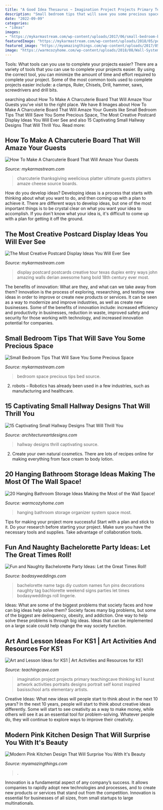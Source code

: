 ```yaml
---
title: "A Good Idea Thesaurus ~ Imagination Project Projects Primary Teachingcave Thinking Ks1 Kunst Artwork Activities Portraits Designs Portrait Self Konst Inspired Basisschool Arts Elementary Artists"
description: "Small bedroom tips that will save you some precious space"
date: "2022-09-09"
categories:
- "ideas"
images:
- "https://mykarmastream.com/wp-content/uploads/2017/06/small-bedroom-bed-9.jpg"
featuredImage: "https://mykarmastream.com/wp-content/uploads/2018/05/postcard-display-3-.jpg"
featured_image: "https://myamazingthings.com/wp-content/uploads/2017/05/b869d3e16cd40467f23a3732b623c322.jpg"
image: "https://warmcozyhome.com/wp-content/uploads/2018/08/Wall-System-Hanging-Organizer-.jpg"
---
```



Tools: What tools can you use to complete your projects easier?
There are a variety of tools that you can use to complete your projects easier. By using the correct tool, you can minimize the amount of time and effort required to complete your project. Some of the most common tools used to complete projects easier include: a clamps, Ruler, Chisels, Drill, hammer, saws, screwdrivers and drill bits.

	

		
searching about How To Make A Charcuterie Board That Will Amaze Your Guests you've visit to the right place. We have 8 Images about How To Make A Charcuterie Board That Will Amaze Your Guests like Small Bedroom Tips That Will Save You Some Precious Space, The Most Creative Postcard Display Ideas You Will Ever See and also 15 Captivating Small Hallway Designs That Will Thrill You. Read more:
		
    
## How To Make A Charcuterie Board That Will Amaze Your Guests

<img loading=lazy src="https://mykarmastream.com/wp-content/uploads/2019/02/How-To-Make-a-Charcuterie-Board-2.jpg" onerror="this.onerror=null;this.src='https://tse2.mm.bing.net/th?id=OIP.88Ro7m3YN6FkMGc2ymXa0wHaLH&amp;pid=15.1';" alt="How To Make A Charcuterie Board That Will Amaze Your Guests">

_Source: mykarmastream.com_

>charcuterie thanksgiving weelicious platter ultimate guests platters amaze cheese source boards. 

	

How do you develop ideas?
Developing ideas is a process that starts with thinking about what you want to do, and then coming up with a plan to achieve it. There are different ways to develop ideas, but one of the most important things is to be crystal clear on what you want your idea to accomplish. If you don't know what your idea is, it's difficult to come up with a plan for getting it off the ground.

    
## The Most Creative Postcard Display Ideas You Will Ever See

<img loading=lazy src="https://mykarmastream.com/wp-content/uploads/2018/05/postcard-display-3-.jpg" onerror="this.onerror=null;this.src='https://tse3.mm.bing.net/th?id=OIP.wOfAR3rBjPaLgf6lyPsHDgHaJQ&amp;pid=15.1';" alt="The Most Creative Postcard Display Ideas You Will Ever See">

_Source: mykarmastream.com_

>display postcard postcards creative tour texas duplex entry ways john amazing walls derian awesome hang bold 18th century ever most. 

	

The benefits of innovation: What are they, and what can we take away from them?
Innovation is the process of exploring, researching, and testing new ideas in order to improve or create new products or services. It can be seen as a way to modernize and improve industries, as well as create new businesses. Some of the benefits of innovation include: increased efficiency and productivity in businesses, reduction in waste, improved safety and security for those working with technology, and increased innovation potential for companies.

    
## Small Bedroom Tips That Will Save You Some Precious Space

<img loading=lazy src="https://mykarmastream.com/wp-content/uploads/2017/06/small-bedroom-bed-9.jpg" onerror="this.onerror=null;this.src='https://tse2.mm.bing.net/th?id=OIP.YJ4uaHlxmlpbviDCbOlTwwHaLH&amp;pid=15.1';" alt="Small Bedroom Tips That Will Save You Some Precious Space">

_Source: mykarmastream.com_

>bedroom space precious tips bed source. 

	

2. robots – Robotics has already been used in a few industries, such as manufacturing and healthcare.

    
## 15 Captivating Small Hallway Designs That Will Thrill You

<img loading=lazy src="https://www.architectureartdesigns.com/wp-content/uploads/2017/08/14-21.jpg" onerror="this.onerror=null;this.src='https://tse4.mm.bing.net/th?id=OIP.VdYvZzueaS2PRRoNI5C0iwHaLH&amp;pid=15.1';" alt="15 Captivating Small Hallway Designs That Will Thrill You">

_Source: architectureartdesigns.com_

>hallway designs thrill captivating source. 

	

2. Create your own natural cosmetics. There are lots of recipes online for making everything from face cream to body lotion.

    
## 20 Hanging Bathroom Storage Ideas Making The Most Of The Wall Space!

<img loading=lazy src="https://warmcozyhome.com/wp-content/uploads/2018/08/Wall-System-Hanging-Organizer-.jpg" onerror="this.onerror=null;this.src='https://tse3.mm.bing.net/th?id=OIP.kgA7LLPQXosGUWUxNk_ISQHaNK&amp;pid=15.1';" alt="20 Hanging Bathroom Storage Ideas Making the Most of the Wall Space!">

_Source: warmcozyhome.com_

>hanging bathroom storage organizer system space most. 

	

Tips for making your project more successful
Start with a plan and stick to it.
Do your research before starting your project.
Make sure you have the necessary tools and supplies.
Take advantage of collaboration tools.

    
## Fun And Naughty Bachelorette Party Ideas: Let The Great Times Roll!

<img loading=lazy src="https://bodasyweddings.com/wp-content/uploads/2016/11/bachelorette-party-name-tags.jpg" onerror="this.onerror=null;this.src='https://tse3.mm.bing.net/th?id=OIP.fbTxFkGFUJt6sJ4rAJBv6QHaJ4&amp;pid=15.1';" alt="Fun and Naughty Bachelorette Party Ideas: Let the Great Times Roll!">

_Source: bodasyweddings.com_

>bachelorette name tags diy custom names fun pins decorations naughty tag bachlorette weekend signs parties let times bodasyweddings roll lingerie. 

	

Ideas: What are some of the biggest problems that society faces and how can big ideas help solve them?
Society faces many big problems, but some of the biggest are delinquency, obesity, and addiction. One way to help solve these problems is through big ideas. Ideas that can be implemented on a large scale could help change the way society function.

    
## Art And Lesson Ideas For KS1 | Art Activities And Resources For KS1

<img loading=lazy src="https://www.teachingcave.com/wp-content/uploads/2013/11/Thinking-Art.jpg" onerror="this.onerror=null;this.src='https://tse4.mm.bing.net/th?id=OIP.E1LZQSaiK6zi82C1xznzeQHaKu&amp;pid=15.1';" alt="Art and Lesson Ideas for KS1 | Art Activities and Resources for KS1">

_Source: teachingcave.com_

>imagination project projects primary teachingcave thinking ks1 kunst artwork activities portraits designs portrait self konst inspired basisschool arts elementary artists. 

	

Creative Ideas: What new ideas will people start to think about in the next 10 years?
In the next 10 years, people will start to think about creative ideas differently. Some will start to see creativity as a way to make money, while others will see it as an essential tool for problem-solving. Whatever people do, they will continue to explore ways to improve their creativity.

    
## Modern Pink Kitchen Design That Will Surprise You With It&#039;s Beauty

<img loading=lazy src="https://myamazingthings.com/wp-content/uploads/2017/05/b869d3e16cd40467f23a3732b623c322.jpg" onerror="this.onerror=null;this.src='https://tse1.mm.bing.net/th?id=OIP.uGnT4WzUBGfyOjcytiPDIgHaKA&amp;pid=15.1';" alt="Modern Pink Kitchen Design That Will Surprise You With It&#039;s Beauty">

_Source: myamazingthings.com_

>. 

	

Innovation is a fundamental aspect of any company’s success. It allows companies to rapidly adopt new technologies and processes, and to create new products or services that stand out from the competition. Innovation is essential for businesses of all sizes, from small startups to large multinationals.

